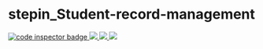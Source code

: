 # stepin_Student-record-management
<a href="https://frontend.code-inspector.com/public/user/github/DasariTejaSai1">
   <img src="https://code-inspector.com/public/badge/user/github/DasariTejaSai1?style=light" alt="code inspector badge" />
   <img src="https://www.code-inspector.com/project/27907/score/svg" />
   <img src="https://www.code-inspector.com/project/27907/status/svg" />
   <img src="[![Codacy Badge](https://app.codacy.com/project/badge/Grade/afa4b737728f4f3c8a6542c5d6f5fad4)](https://www.codacy.com/gh/DasariTejaSai1/stepin_Student-record-management/dashboard?utm_source=github.com&amp;utm_medium=referral&amp;utm_content=DasariTejaSai1/stepin_Student-record-management&amp;utm_campaign=Badge_Grade)" />

</a>
